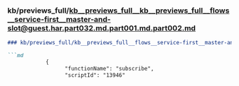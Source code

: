 ### kb/previews_full/kb__previews_full__kb__previews_full__flows__service-first__master-and-slot@guest.har.part032.md.part001.md.part002.md

```md
### kb/previews_full/kb__previews_full__flows__service-first__master-and-slot@guest.har.part032.md.part001.md (part 002)

```md
            {
                  "functionName": "subscribe",
                  "scriptId": "13946"
```

```

```

